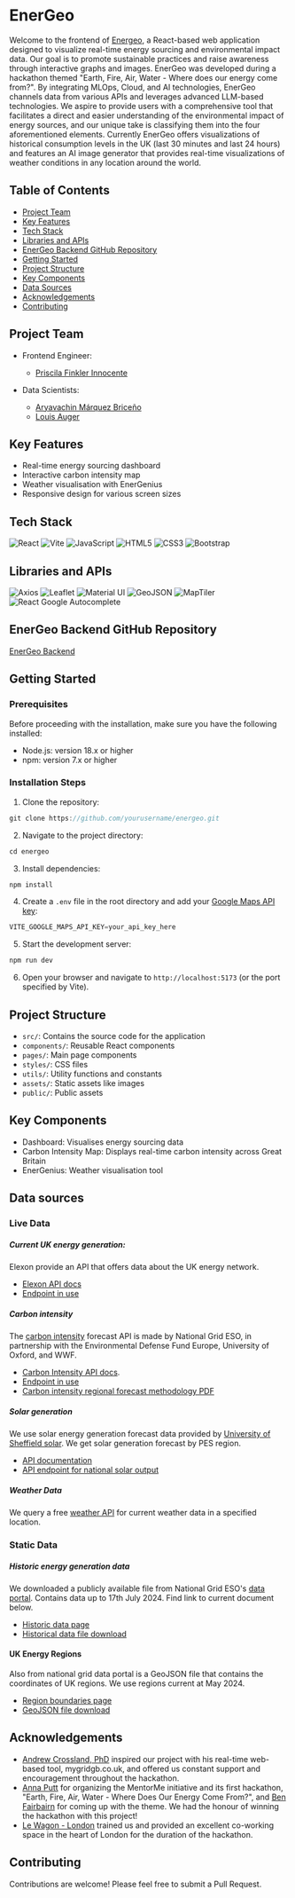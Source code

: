 # EnerGeo

Welcome to the frontend of [Energeo](https://energeo.dev/), a React-based web application designed to visualize real-time energy sourcing and environmental impact data. Our goal is to promote sustainable practices and raise awareness through interactive graphs and images. EnerGeo was developed during a hackathon themed "Earth, Fire, Air, Water - Where does our energy come from?". By integrating MLOps, Cloud, and AI technologies, EnerGeo channels data from various APIs and leverages advanced LLM-based technologies. We aspire to provide users with a comprehensive tool that facilitates a direct and easier understanding of the environmental impact of energy sources, and our unique take is classifying them into the four aforementioned elements. Currently EnerGeo offers visualizations of historical consumption levels in the UK (last 30 minutes and last 24 hours) and features an AI image generator that provides real-time visualizations of weather conditions in any location around the world.

## Table of Contents

- [Project Team](#project-team)
- [Key Features](#key-features)
- [Tech Stack](#tech-stack)
- [Libraries and APIs](#libraries-and-apis)
- [EnerGeo Backend GitHub Repository](#enerGeo-backend-gitHub-repository)
- [Getting Started](#getting-started)
- [Project Structure](#project-structure)
- [Key Components](#key-components)
- [Data Sources](#data-sources)
- [Acknowledgements](#acknowledgements)
- [Contributing](#contributing)

## Project Team

- Frontend Engineer:
  - [Priscila Finkler Innocente](https://github.com/prifinkler)

- Data Scientists:
  - [Aryavachin Márquez Briceño](https://github.com/cipobt)
  - [Louis Auger](https://github.com/JammyNinja)

## Key Features

- Real-time energy sourcing dashboard
- Interactive carbon intensity map
- Weather visualisation with EnerGenius
- Responsive design for various screen sizes

## Tech Stack

![React](https://img.shields.io/badge/react-%2361DAFB.svg?style=for-the-badge&logo=react&logoColor=white)
![Vite](https://img.shields.io/badge/vite-%23646CFF.svg?style=for-the-badge&logo=vite&logoColor=white)
![JavaScript](https://img.shields.io/badge/javascript-%23323330.svg?style=for-the-badge&logo=javascript&logoColor=%23F7DF1E)
![HTML5](https://img.shields.io/badge/html5-%23E34F26.svg?style=for-the-badge&logo=html5&logoColor=white)
![CSS3](https://img.shields.io/badge/css3-%231572B6.svg?style=for-the-badge&logo=css3&logoColor=white)
![Bootstrap](https://img.shields.io/badge/bootstrap-%23563D7C.svg?style=for-the-badge&logo=bootstrap&logoColor=white)

## Libraries and APIs

![Axios](https://img.shields.io/badge/Axios-5A29E4?style=for-the-badge&logo=axios&logoColor=white)
![Leaflet](https://img.shields.io/badge/Leaflet-199900?style=for-the-badge&logo=Leaflet&logoColor=white)
![Material UI](https://img.shields.io/badge/Material--UI-0081CB?style=for-the-badge&logo=material-ui&logoColor=white)
![GeoJSON](https://img.shields.io/badge/GeoJSON-5A5A5A?style=for-the-badge&logo=geojson&logoColor=white)
![MapTiler](https://img.shields.io/badge/MapTiler-00AACC?style=for-the-badge&logo=maptiler&logoColor=white)
![React Google Autocomplete](https://img.shields.io/badge/React_Google_Autocomplete-4285F4?style=for-the-badge&logo=google&logoColor=white)

## EnerGeo Backend GitHub Repository

[EnerGeo Backend](https://github.com/JammyNinja/EnerGeo_API)

## Getting Started

### Prerequisites

Before proceeding with the installation, make sure you have the following installed:

- Node.js: version 18.x or higher
- npm: version 7.x or higher

### Installation Steps

1. Clone the repository:

```javascript
git clone https://github.com/yourusername/energeo.git
```

2. Navigate to the project directory:

```javascript
cd energeo
```

3. Install dependencies:

```javascript
npm install
```

4. Create a `.env` file in the root directory and add your [Google Maps API key](https://developers.google.com/maps/documentation/javascript/get-api-key):

```javascript
VITE_GOOGLE_MAPS_API_KEY=your_api_key_here
```

5. Start the development server:

```javascript
npm run dev
```

6. Open your browser and navigate to `http://localhost:5173` (or the port specified by Vite).

## Project Structure

- `src/`: Contains the source code for the application
- `components/`: Reusable React components
- `pages/`: Main page components
- `styles/`: CSS files
- `utils/`: Utility functions and constants
- `assets/`: Static assets like images
- `public/`: Public assets

## Key Components

- Dashboard: Visualises energy sourcing data
- Carbon Intensity Map: Displays real-time carbon intensity across Great Britain
- EnerGenius: Weather visualisation tool

## Data sources

### Live Data

##### Current UK energy generation:
Elexon provide an API that offers data about the UK energy network.
 - [Elexon API docs](https://bmrs.elexon.co.uk/api-documentation/introduction)
 - [Endpoint in use](https://data.elexon.co.uk/bmrs/api/v1/generation/actual/per-type/day-total?format=json)

##### Carbon intensity
The [carbon intensity](https://carbonintensity.org.uk/) forecast API is made by National Grid ESO, in partnership with the Environmental Defense Fund Europe, University of Oxford, and WWF.
 - [Carbon Intensity API docs](https://carbon-intensity.github.io/api-definitions/#carbon-intensity-api-v2-0-0).
 - [Endpoint in use](https://api.carbonintensity.org.uk/regional)
 - [Carbon intensity regional forecast methodology PDF](https://github.com/carbon-intensity/methodology/raw/master/Regional%20Carbon%20Intensity%20Forecast%20Methodology.pdf)

##### Solar generation
We use solar energy generation forecast data provided by [University of Sheffield solar](https://www.solar.sheffield.ac.uk/). We get solar generation forecast by PES region.
- [API documentation](https://api.solar.sheffield.ac.uk/pvlive/docs)
- [API endpoint for national solar output](https://api.solar.sheffield.ac.uk/pvlive/api/v4/pes/0)

##### Weather Data
We query a free [weather API](https://www.weatherapi.com/) for current weather data in a specified location.

### Static Data

##### Historic energy generation data
We downloaded a publicly available file from National Grid ESO's [data portal](https://www.nationalgrideso.com/data-portal). Contains data up to 17th July 2024. Find link to current document below.
- [Historic data page](https://www.nationalgrideso.com/data-portal/historic-generation-mix)
- [Historical data file download](https://api.nationalgrideso.com/dataset/88313ae5-94e4-4ddc-a790-593554d8c6b9/resource/f93d1835-75bc-43e5-84ad-12472b180a98/download/df_fuel_ckan.csv)

#### UK Energy Regions
Also from national grid data portal is a GeoJSON file that contains the coordinates of UK regions. We use regions current at May 2024.
 - [Region boundaries page](https://www.nationalgrideso.com/data-portal/gis-boundaries-gb-dno-license-areas)
 - [GeoJSON file download](https://api.nationalgrideso.com/dataset/0e377f16-95e9-4c15-a1fc-49e06a39cfa0/resource/1c6a7dc0-1b6c-443a-bc67-5f7125649434/download/gb-dno-license-areas-20240503-as-geojson.geojson)


## Acknowledgements
- [Andrew Crossland, PhD](https://linkedin.com/in/afcrossland/) inspired our project with his real-time web-based tool, mygridgb.co.uk, and offered us constant support and encouragement throughout the hackathon.
- [Anna Putt](https://linkedin.com/in/anna-putt/) for organizing the MentorMe initiative and its first hackathon, "Earth, Fire, Air, Water - Where Does Our Energy Come From?", and [Ben Fairbairn](https://linkedin.com/in/benfairbairn/) for coming up with the theme. We had the honour of winning the hackathon with this project!
- [Le Wagon - London](https://www.lewagon.com/london) trained us and provided an excellent co-working space in the heart of London for the duration of the hackathon.


## Contributing

Contributions are welcome! Please feel free to submit a Pull Request.
